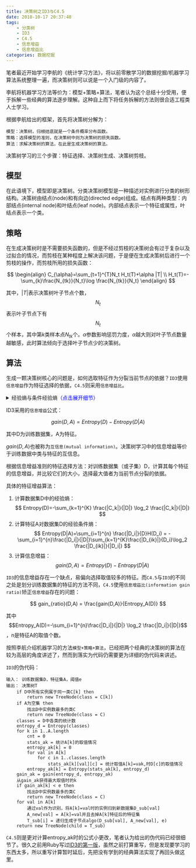 ```yaml
---
title: 决策树之ID3与C4.5
date: 2018-10-17 20:37:48
tags:
    - 分类树
    - ID3
    - C4.5
    - 信息增益
    - 信息增益比
categories: 数据挖掘
---
```


笔者最近开始学习李航的《统计学习方法》，将以前零散学习的数据挖掘/机器学习算法系统整理一遍，而决策树则可以说是一个入门级的内容了。

李航将机器学习方法等价为：模型+策略+算法，笔者认为这个总结十分受用，便于拆解一些经典的算法逐步理解。这种自上而下将任务拆解的方法则很合适工程类人士学习。

根据李航给出的框架，首先将决策树分解为：
``` text 
模型：决策树，归根结底就是一个条件概率分布函数。
策略：选择模型的准则，在决策树中则为决策树的损失函数。
算法：求解决策树的算法，在此是生成决策树的算法。
```

决策树学习的三个步骤：特征选择、决策树生成、决策树剪枝。

## 模型

在此语境下，模型即是决策树。分类决策树模型是一种描述对实例进行分类的树形结构。决策树由结点(node)和有向边(directed edge)组成。结点有两种类型：内部结点(internal node)和叶结点(leaf node)。内部结点表示一个特征或属性，叶结点表示一个类。

## 策略

在生成决策树时是不需要损失函数的，但是不经过剪枝的决策树会有过于复杂以及过拟合的情况，而剪枝在某种程度上解决该问题，于是便在生成决策树后进行一个剪枝的操作，而剪枝所用的损失函数：

$$
\begin{align}
C_{\alpha}=\sum_{t=1}^{T}N_t H_t(T)+\alpha |T| \\
H_t(T)=-\sum_{k}\frac{N_{tk}}{N_t}\log \frac{N_{tk}}{N_t}
\end{align}
$$

其中，$|T|$表示决策树叶子节点个数，$$N_t$$表示叶子节点下有$$N_t$$个样本，其中第$k$类样本点$N_{tk}$个。$\alpha$参数影响惩罚力度，$\alpha$越大则对叶子节点数量越敏感，此时算法倾向于选择叶子节点少的决策树。

## 算法

生成一颗决策树核心的问题是，如何选取特征作为分裂当前节点的依据？`ID3`使用`信息增益`作为特征选择的依据，`C4.5`则采用`信息增益比`。

<details>
<summary>经验熵与条件经验熵<font color="blue">（点击展开细节）</font></summary>
在信息论与概率统计中，`熵（Entropy）`是表示随机变量不确定性的度量。设X是一个取有限值的`离散随机变量`，其概率分布为：

$$
P(X=x_i)=p_i, ~~ i=1,2,...,n
$$

则随机变量X的熵定义为：

$$
Entropy(X)=-\sum_{i=1}^{n}p_i log p_i
$$

当$p_i=0$时，定义$0log0=0$。

设有随机变量$(X,Y)$，其联合概率分布为：

$$
P(X=x_i,Y=y_j)=p_{ij}, i=1,2,...,n;j=1,2,...,m
$$

条件熵$Entropy(Y|X)$表示在已知随机变量X的条件下随机变量Y的不确定性。随机变量X给定的条件下随机变量Y的条件熵（Conditional Entropy）$$Entropy(Y|X)$$，定义为X给定条件下Y的条件概率分布的熵对X的数学期望：

$$
Entropy(Y|X)=\sum_{i=1}^{n}p_i Entropy(Y|X=x_i)
$$

其中，$p_i = P(X=x_i), i = 1,2, ...,n$。

当熵和条件熵中的概率由数据估计（尤其是极大似然估计）得到时，所对应的熵与条件熵分别成为经验熵（Empirical Entropy）和经验条件熵（Empirical Conditional Entropy）。
</details>

ID3采用的`信息增益`公式：

$$
gain(D,A)=Entropy(D)-Entropy(D|A)
$$

其中D为训练数据集，A为特征。

$gain(D,A)$也被称为`互信息(mutual information)`。决策树学习中的信息增益等价于训练数据中类与特征的互信息。

根据信息增益准则的特征选择方法：对训练数据集（或子集）D，计算其每个特征的信息增益，并比较它们的大小，选择最大值者为当前节点分裂的依据。

具体的特征增益算法：

1. 计算数据集D中的经验熵：
$$
Entropy(D)=-\sum_{k=1}^{K} \frac{|C_k|}{|D|} \log_2 \frac{|C_k|}{|D|}
$$
2. 计算特征A对数据集D的经验条件熵：
$$
Entropy(D|A)=\sum_{i=1}^{n} \frac{|D_i|}{D}H(D_i) = -\sum_{i=1}^{n}\frac{|D_i|}{|D|}\sum_{k=1}^{K}\frac{|D_{ik}|}{D_i}\log_2 \frac{|D_{ik}|}{|D_i|}
$$
3. 计算信息增益：
$$
gain(D,A)=Entropy(D) - Entropy(D|A)
$$

`ID3`的信息增益存在一个缺点，易偏向选择取值较多的特征。而`C4.5`与`ID3`的不同之处是划分训练数据集的特征的方法不同，`C4.5`使用`信息增益比(information gain ratio)`矫正`信息增益`存在的问题：

$$
gain_{ratio}(D,A) = \frac{gain(D,A)}{Entropy_A(D)}
$$

其中$$Entropy_A(D)=-\sum_{i=1}^{n}\frac{|D_i|}{|D|} \log_2 \frac{|D_i|}{|D|}$$，n是特征A的取值个数。

按照李航介绍机器学习的方法`模型+策略+算法`，已经把两个经典的决策树的算法在较为高层的角度讲述了，然而到落实为代码仍需要更为详细的伪代码来讲述。

`ID3`的伪代码：

``` text
输入： 训练数据集D，特征集A，阈值e
输出： 决策树T
    if D中所有实例属于同一类C[k] then
        return new TreeNode(class = C[k])
    if A为空集 then
        找出D中实例数最多的类C
        return new TreeNode(class = C)
    classes = D中各类的统计数
    entropy_d = Entropy(classes)
    for k in 1..A.length
        cnt = 0
        stats_ak = 统计A[k]的取值情况
        entropy_ak[k] = 0
        for val in A[k]
            for c in 1..classes.length
                stats_ak[k][val][c] = 统计取值A[k]=vak,时D[c]的取值情况
        entropy_ak[k] = Entropy(stats_ak[k], entropy_d)
    gain_ak = gain(entropy_d, entropy_ak)
    从gain_ak获得最大取值时的k
    if gain_ak[k] < e then
        找出D中实例数最多的类C
        return new TreeNode(class = C)
    for val in A[k]
        通过val作为识别，将A[k]=val时的实例归到新数据集D_sub[val]
        A_new[val] = A[k]=val并且去掉A[k]特征后的特征集
        T_sub[i] = 递归生成子节点algo(D_sub[val], A_new[val], e)
    return new TreeNode(child = T_sub)
```

`C4.5`则是更对计算entropy_ak时的公式小更改，笔者认为给出的伪代码已经很细节了。很久之前用Ruby写过[ID3的第一版](https://github.com/CFWLoader/Basic-Algorithm/blob/master/DecisionTree/CountDecisionTree.rb)，虽然之前打算重写，但是发现要学习的东西太多，所以重写计算暂时延后，先把没有学到的经典算法实现了再回头做这里。